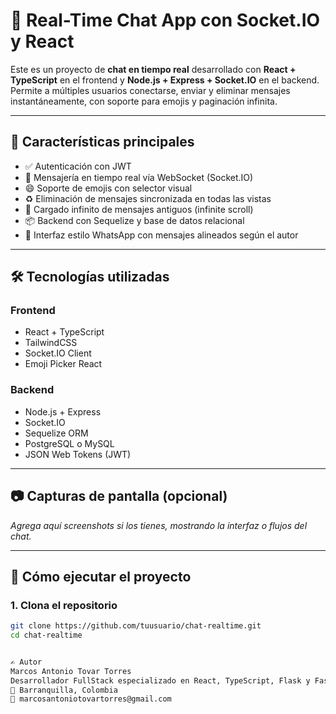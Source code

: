 # 💬 Real-Time Chat App con Socket.IO y React

Este es un proyecto de **chat en tiempo real** desarrollado con **React + TypeScript** en el frontend y **Node.js + Express + Socket.IO** en el backend. Permite a múltiples usuarios conectarse, enviar y eliminar mensajes instantáneamente, con soporte para emojis y paginación infinita.

---

## 🚀 Características principales

- ✅ Autenticación con JWT
- 💬 Mensajería en tiempo real vía WebSocket (Socket.IO)
- 😄 Soporte de emojis con selector visual
- ♻️ Eliminación de mensajes sincronizada en todas las vistas
- 🧠 Cargado infinito de mensajes antiguos (infinite scroll)
- 📦 Backend con Sequelize y base de datos relacional
- 🎨 Interfaz estilo WhatsApp con mensajes alineados según el autor

---

## 🛠️ Tecnologías utilizadas

### Frontend
- React + TypeScript  
- TailwindCSS  
- Socket.IO Client  
- Emoji Picker React  

### Backend
- Node.js + Express  
- Socket.IO  
- Sequelize ORM  
- PostgreSQL o MySQL  
- JSON Web Tokens (JWT)

---

## 📷 Capturas de pantalla (opcional)

_Agrega aquí screenshots si los tienes, mostrando la interfaz o flujos del chat._

---

## 🔧 Cómo ejecutar el proyecto

### 1. Clona el repositorio

```bash
git clone https://github.com/tuusuario/chat-realtime.git
cd chat-realtime


✍️ Autor
Marcos Antonio Tovar Torres
Desarrollador FullStack especializado en React, TypeScript, Flask y FastAPI.
📍 Barranquilla, Colombia
📧 marcosantoniotovartorres@gmail.com

